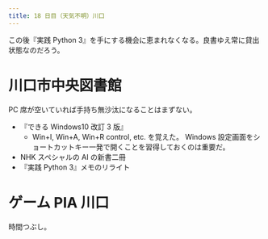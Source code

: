```yaml
---
title: 18 日目（天気不明）川口
---
```


この後『実践 Python 3』を手にする機会に恵まれなくなる。良書ゆえ常に貸出状態なのだろう。

# 川口市中央図書館

PC 席が空いていれば手持ち無沙汰になることはまずない。

* 『できる Windows10 改訂 3 版』
  * Win+I, Win+A, Win+R control, etc. を覚えた。
    Windows 設定画面をショートカットキー一発で開くことを習得しておくのは重要だ。
* NHK スペシャルの AI の新書二冊
* 『実践 Python 3』メモのリライト

# ゲーム PIA 川口

時間つぶし。
